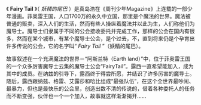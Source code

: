 

《 **Fairy Tail** 》（ _妖精的尾巴_
）是真岛浩在《周刊少年Magazine》上连载的一部少年漫画。菲奥雷王国，人口1700万的永久中立国，那里是个魔法的世界。魔法被普通的贩卖，深入人们的生活，然而有些人操纵着魔法并以此为生，人们称他们为魔导士。魔导士们隶属于不同的公会接收委托并完成工作，那样的公会在国内有很多，然而在某个城市，有某个魔导士公会，是个过去，不，直到将来仍是个孕育出许多传说的公会，它的名字叫“
_Fairy Tail_ ”（妖精的尾巴）。

故事叙述在一个充满魔法的世界－“阿斯兰特（Earth
land）”中，位于菲奥雷王国的一个众多厉害魔导士云集的魔导士公会“FairyTail”。露西一直希望能加入，成为其中的成员。在纳兹的引导下，露西终于得尝所愿，并结识了许多厉害的魔导士。随后，露西跟纳兹、格雷、艾露莎和哈比组成“最强队伍”，在这个全世界最吵闹、最暴力，但也是最快乐的公会里，创造出数不清的传说的，借着各种委托人的任务而不断变强，伙伴也一个一个加入，故事就这样渐渐揭开……

